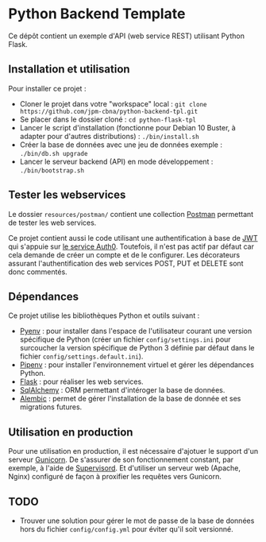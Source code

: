 # Python Backend Template

Ce dépôt contient un exemple d'API (web service REST) utilisant Python Flask.


## Installation et utilisation

Pour installer ce projet :
- Cloner le projet dans votre "workspace" local : `git clone https://github.com/jpm-cbna/python-backend-tpl.git`
- Se placer dans le dossier cloné : `cd python-flask-tpl`
- Lancer le script d'installation (fonctionne pour Debian 10 Buster, à adapter pour d'autres distributions) : `./bin/install.sh`
- Créer la base de données avec une jeu de données exemple : `./bin/db.sh upgrade`
- Lancer le serveur backend (API) en mode développement : `./bin/bootstrap.sh`


## Tester les webservices

Le dossier `resources/postman/` contient une collection [Postman](https://www.postman.com/downloads/) permettant de tester les web services.

Ce projet contient aussi le code utilisant une authentification à base de [JWT](https://jwt.io/) qui s'appuie sur [le service Auth0](https://auth0.com/fr/).
Toutefois, il n'est pas actif par défaut car cela demande de créer un compte et de le configurer.
Les décorateurs assurant l'authentification des web services POST, PUT et DELETE sont donc commentés.


## Dépendances

Ce projet utilise les bibliothèques Python et outils suivant :
- [Pyenv](https://github.com/pyenv/pyenv) : pour installer dans l'espace de l'utilisateur courant une version spécifique de Python (créer un fichier `config/settings.ini` pour surcoucher la version spécifique de Python 3 définie par défaut dans le fichier `config/settings.default.ini`).
- [Pipenv](https://pipenv.pypa.io/en/latest/) : pour installer l'environnement virtuel et gérer les dépendances Python.
- [Flask](https://flask.palletsprojects.com/en/1.1.x/) : pour réaliser les web services.
- [SqlAlchemy](https://www.sqlalchemy.org/) : ORM permettant d'intéroger la base de données.
- [Alembic](https://alembic.sqlalchemy.org/en/latest/) : permet de gérer l'installation de la base de donnée et ses migrations futures.


## Utilisation en production

Pour une utilisation en production, il est nécessaire d'ajotuer le support d'un serveur [Gunicorn](https://gunicorn.org/).
De s'assurer de son fonctionnement constant, par exemple, à l'aide de [Supervisord](http://supervisord.org/).
Et d'utiliser un serveur web (Apache, Nginx) configuré de façon à proxifier les requêtes vers Gunicorn.

## TODO

- Trouver une solution pour gérer le mot de passe de la base de données hors du fichier `config/config.yml` pour éviter qu'il soit versionné.
